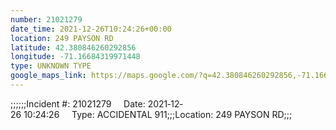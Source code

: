 ```yaml
---
number: 21021279
date_time: 2021-12-26T10:24:26+00:00
location: 249 PAYSON RD
latitude: 42.380846260292856
longitude: -71.16684319971448
type: UNKNOWN TYPE
google_maps_link: https://maps.google.com/?q=42.380846260292856,-71.16684319971448
---
```


;;;;;;Incident #: 21021279     Date: 2021‐12‐26 10:24:26     Type: ACCIDENTAL 911;;;Location: 249 PAYSON RD;;;
